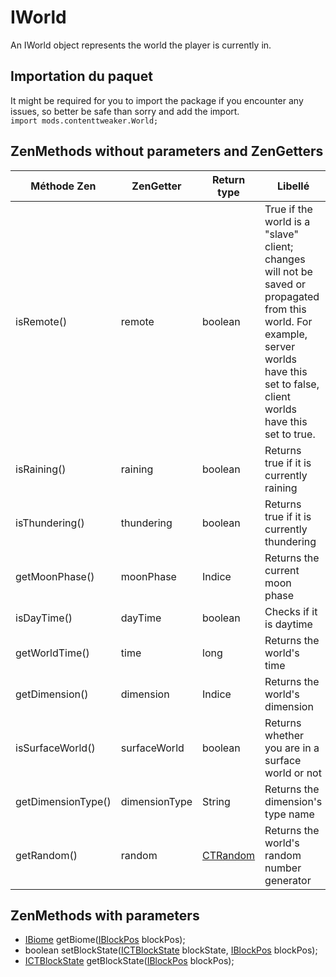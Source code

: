 # IWorld

An IWorld object represents the world the player is currently in.

## Importation du paquet

It might be required for you to import the package if you encounter any issues, so better be safe than sorry and add the import.  
`import mods.contenttweaker.World;`

## ZenMethods without parameters and ZenGetters

| Méthode Zen        | ZenGetter     | Return type                                                    | Libellé                                                                                                                                                                                 |
| ------------------ | ------------- | -------------------------------------------------------------- | --------------------------------------------------------------------------------------------------------------------------------------------------------------------------------------- |
| isRemote()         | remote        | boolean                                                        | True if the world is a "slave" client; changes will not be saved or propagated from this world. For example, server worlds have this set to false, client worlds have this set to true. |
| isRaining()        | raining       | boolean                                                        | Returns true if it is currently raining                                                                                                                                                 |
| isThundering()     | thundering    | boolean                                                        | Returns true if it is currently thundering                                                                                                                                              |
| getMoonPhase()     | moonPhase     | Indice                                                         | Returns the current moon phase                                                                                                                                                          |
| isDayTime()        | dayTime       | boolean                                                        | Checks if it is daytime                                                                                                                                                                 |
| getWorldTime()     | time          | long                                                           | Returns the world's time                                                                                                                                                                |
| getDimension()     | dimension     | Indice                                                         | Returns the world's dimension                                                                                                                                                           |
| isSurfaceWorld()   | surfaceWorld  | boolean                                                        | Returns whether you are in a surface world or not                                                                                                                                       |
| getDimensionType() | dimensionType | String                                                         | Returns the dimension's type name                                                                                                                                                       |
| getRandom()        | random        | [CTRandom](/Mods/ContentTweaker/Vanilla/Types/World/CTRandom/) | Returns the world's random number generator                                                                                                                                             |

## ZenMethods with parameters

- [IBiome](/Vanilla/Biomes/IBiome/) getBiome([IBlockPos](/Mods/ContentTweaker/Vanilla/Types/Block/IBlockPos/) blockPos);
- boolean setBlockState([ICTBlockState](/Mods/ContentTweaker/Vanilla/Types/Block/ICTBlockState/) blockState, [IBlockPos](/Mods/ContentTweaker/Vanilla/Types/Block/IBlockPos/) blockPos);
- [ICTBlockState](/Mods/ContentTweaker/Vanilla/Types/Block/ICTBlockState/) getBlockState([IBlockPos](/Mods/ContentTweaker/Vanilla/Types/Block/IBlockPos/) blockPos);